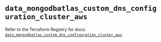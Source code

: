 # `data_mongodbatlas_custom_dns_configuration_cluster_aws`

Refer to the Terraform Registry for docs: [`data_mongodbatlas_custom_dns_configuration_cluster_aws`](https://registry.terraform.io/providers/mongodb/mongodbatlas/1.17.4/docs/data-sources/custom_dns_configuration_cluster_aws).
